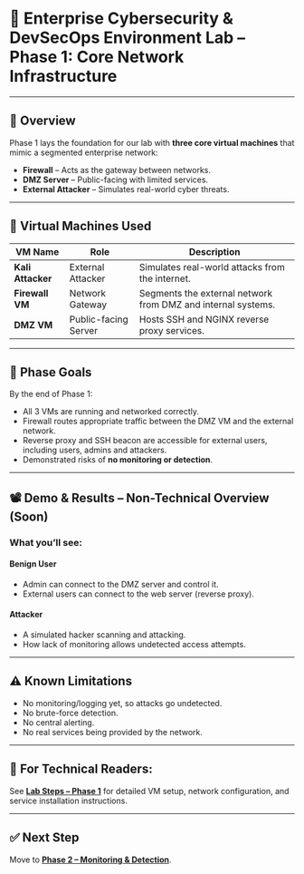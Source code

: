 # 🔐 Enterprise Cybersecurity & DevSecOps Environment Lab – Phase 1: Core Network Infrastructure

---

## 📌 Overview
Phase 1 lays the foundation for our lab with **three core virtual machines** that mimic a segmented enterprise network:
- **Firewall** – Acts as the gateway between networks.
- **DMZ Server** – Public-facing with limited services.
- **External Attacker** – Simulates real-world cyber threats.


---

## 🧱 Virtual Machines Used

| VM Name        | Role                | Description                                                                 |
|-----------------|---------------------|-----------------------------------------------------------------------------|
| **Kali Attacker** | External Attacker   | Simulates real-world attacks from the internet. |
| **Firewall VM**   | Network Gateway     | Segments the external network from DMZ and internal systems. |
| **DMZ VM**        | Public-facing Server| Hosts SSH and NGINX reverse proxy services. |

---

## 🎯 Phase Goals
By the end of Phase 1:
- All 3 VMs are running and networked correctly.
- Firewall routes appropriate traffic between the DMZ VM and the external network.
- Reverse proxy and SSH beacon are accessible for external users, including users, admins and attackers.
- Demonstrated risks of **no monitoring or detection**.

---

## 📽️ Demo & Results – Non-Technical Overview (Soon)

### **What you’ll see:**

#### Benign User
- Admin can connect to the DMZ server and control it.
- External users can connect to the web server (reverse proxy).

#### Attacker
- A simulated hacker scanning and attacking.
- How lack of monitoring allows undetected access attempts.

---

## ⚠️ Known Limitations
- No monitoring/logging yet, so attacks go undetected.
- No brute-force detection.
- No central alerting.
- No real services being provided by the network.


---

## 📄 **For Technical Readers:**  
See **[Lab Steps – Phase 1](lab-steps-phase-1.md)** for detailed VM setup, network configuration, and service installation instructions.


---

## ✅ Next Step
Move to **[Phase 2 – Monitoring & Detection](../phase2_app_iam/readme.md)**.